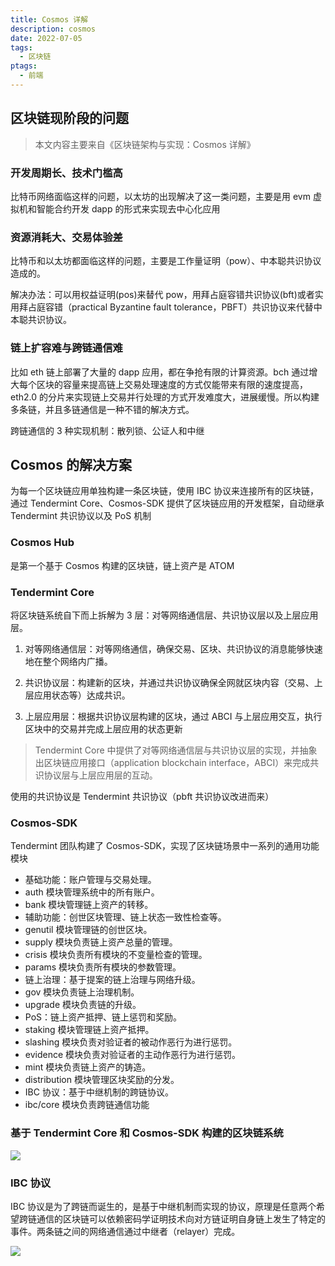 ```yaml
---
title: Cosmos 详解
description: cosmos
date: 2022-07-05
tags:
  - 区块链
ptags:
  - 前端
---
```


## 区块链现阶段的问题
> 本文内容主要来自《区块链架构与实现：Cosmos 详解》

### 开发周期长、技术门槛高

比特币网络面临这样的问题，以太坊的出现解决了这一类问题，主要是用 evm 虚拟机和智能合约开发 dapp 的形式来实现去中心化应用

### 资源消耗大、交易体验差

比特币和以太坊都面临这样的问题，主要是工作量证明（pow）、中本聪共识协议造成的。

解决办法：可以用权益证明(pos)来替代 pow，用拜占庭容错共识协议(bft)或者实用拜占庭容错（practical Byzantine fault tolerance，PBFT）共识协议来代替中本聪共识协议。

### 链上扩容难与跨链通信难

比如 eth 链上部署了大量的 dapp 应用，都在争抢有限的计算资源。bch 通过增大每个区块的容量来提高链上交易处理速度的方式仅能带来有限的速度提高，eth2.0 的分片来实现链上交易并行处理的方式开发难度大，进展缓慢。所以构建多条链，并且多链通信是一种不错的解决方式。

跨链通信的 3 种实现机制：散列锁、公证人和中继

## Cosmos 的解决方案

为每一个区块链应用单独构建一条区块链，使用 IBC 协议来连接所有的区块链，通过 Tendermint Core、Cosmos-SDK 提供了区块链应用的开发框架，自动继承 Tendermint 共识协议以及 PoS 机制

### Cosmos Hub

是第一个基于 Cosmos 构建的区块链，链上资产是 ATOM

### Tendermint Core

将区块链系统自下而上拆解为 3 层：对等网络通信层、共识协议层以及上层应用层。

1. 对等网络通信层：对等网络通信，确保交易、区块、共识协议的消息能够快速地在整个网络内广播。

2. 共识协议层：构建新的区块，并通过共识协议确保全网就区块内容（交易、上层应用状态等）达成共识。

3. 上层应用层：根据共识协议层构建的区块，通过 ABCI 与上层应用交互，执行区块中的交易并完成上层应用的状态更新

> Tendermint Core 中提供了对等网络通信层与共识协议层的实现，并抽象出区块链应用接口（application blockchain interface，ABCI）来完成共识协议层与上层应用层的互动。

使用的共识协议是 Tendermint 共识协议（pbft 共识协议改进而来）

### Cosmos-SDK

Tendermint 团队构建了 Cosmos-SDK，实现了区块链场景中一系列的通用功能模块

- 基础功能：账户管理与交易处理。
- auth 模块管理系统中的所有账户。
- bank 模块管理链上资产的转移。
- 辅助功能：创世区块管理、链上状态一致性检查等。
- genutil 模块管理链的创世区块。
- supply 模块负责链上资产总量的管理。
- crisis 模块负责所有模块的不变量检查的管理。
- params 模块负责所有模块的参数管理。
- 链上治理：基于提案的链上治理与网络升级。
- gov 模块负责链上治理机制。
- upgrade 模块负责链的升级。
- PoS：链上资产抵押、链上惩罚和奖励。
- staking 模块管理链上资产抵押。
- slashing 模块负责对验证者的被动作恶行为进行惩罚。
- evidence 模块负责对验证者的主动作恶行为进行惩罚。
- mint 模块负责链上资产的铸造。
- distribution 模块管理区块奖励的分发。
- IBC 协议：基于中继机制的跨链协议。
- ibc/core 模块负责跨链通信功能

### 基于 Tendermint Core 和 Cosmos-SDK 构建的区块链系统

![](../../public/WeChatf903a2cdf12631278f330b086b4b2fd8.png)

### IBC 协议

IBC 协议是为了跨链而诞生的，是基于中继机制而实现的协议，原理是任意两个希望跨链通信的区块链可以依赖密码学证明技术向对方链证明自身链上发生了特定的事件。两条链之间的网络通信通过中继者（relayer）完成。

![](../../public/WeChatd288ba57261eae3fef086b7f0abcff78.png)
